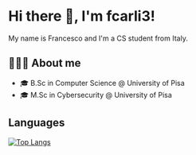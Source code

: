 # Hi there 👋, I'm fcarli3!
My name is Francesco and I'm a CS student from Italy.

## 🧑🏻‍💻 About me
- 🎓 B.Sc in Computer Science @ University of Pisa
- 🎓 M.Sc in Cybersecurity @ University of Pisa

## Languages
[![Top Langs](https://github-readme-stats.vercel.app/api/top-langs/?username=fcarli3&langs_count=8&layout=compact)](https://github.com/fcarli3/github-readme-stats)


